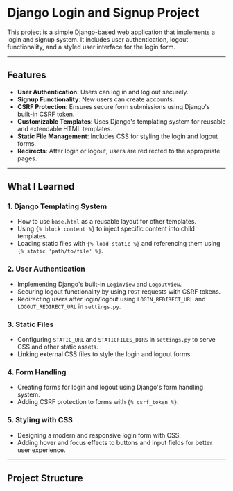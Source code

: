 # Django Login and Signup Project

This project is a simple Django-based web application that implements a login and signup system. It includes user authentication, logout functionality, and a styled user interface for the login form.

---

## Features

- **User Authentication**: Users can log in and log out securely.
- **Signup Functionality**: New users can create accounts.
- **CSRF Protection**: Ensures secure form submissions using Django's built-in CSRF token.
- **Customizable Templates**: Uses Django's templating system for reusable and extendable HTML templates.
- **Static File Management**: Includes CSS for styling the login and logout forms.
- **Redirects**: After login or logout, users are redirected to the appropriate pages.

---

## What I Learned

### 1. **Django Templating System**
   - How to use `base.html` as a reusable layout for other templates.
   - Using `{% block content %}` to inject specific content into child templates.
   - Loading static files with `{% load static %}` and referencing them using `{% static 'path/to/file' %}`.

### 2. **User Authentication**
   - Implementing Django's built-in `LoginView` and `LogoutView`.
   - Securing logout functionality by using `POST` requests with CSRF tokens.
   - Redirecting users after login/logout using `LOGIN_REDIRECT_URL` and `LOGOUT_REDIRECT_URL` in `settings.py`.

### 3. **Static Files**
   - Configuring `STATIC_URL` and `STATICFILES_DIRS` in `settings.py` to serve CSS and other static assets.
   - Linking external CSS files to style the login and logout forms.

### 4. **Form Handling**
   - Creating forms for login and logout using Django's form handling system.
   - Adding CSRF protection to forms with `{% csrf_token %}`.

### 5. **Styling with CSS**
   - Designing a modern and responsive login form with CSS.
   - Adding hover and focus effects to buttons and input fields for better user experience.

---

## Project Structure
